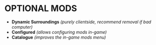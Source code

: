 # OPTIONAL MODS
* **Dynamic Surroundings** *(purely clientside, recommend removal if bad computer)*
* **Configured** *(allows configuring mods in-game)*
* **Catalogue** *(improves the in-game mods menu)*
